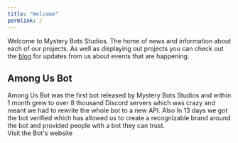 ```yaml
---
title: "Welcome"
permlink: /
---
```


Welcome to Mystery Bots Studios. The home of news and information about each of our projects. As well as displaying out projects you can check out the [blog](/blog/) for updates from us about events that are happening.

## Among Us Bot
Among Us Bot was the first bot released by Mystery Bots Studios and within 1 month grew to over 8 thousand Discord servers which was crazy and meant we had to rewrite the whole bot to a new API. Also In 13 days we got the bot verified which has allowed us to create a recognizable brand around the bot and provided people with a bot they can trust.
<br><a class="btn btn--info">Visit the Bot's website</a>
